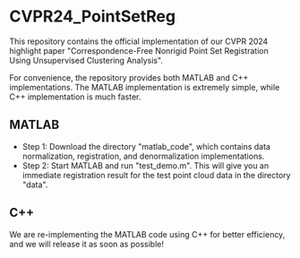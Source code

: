 # CVPR24_PointSetReg
This repository contains the official implementation of our CVPR 2024 highlight paper "Correspondence-Free Nonrigid Point Set Registration Using Unsupervised Clustering Analysis". 

For convenience, the repository provides both MATLAB and C++ implementations. The MATLAB implementation is extremely simple, while C++ implementation is much faster. 

## MATLAB 
- Step 1: Download the directory "matlab_code", which contains data normalization, registration, and denormalization implementations. 
- Step 2: Start MATLAB and run "test_demo.m". This will give you an immediate registration result for the test point cloud data in the directory "data". 

  


## C++
We are re-implementing the MATLAB code using C++ for better efficiency, and we will release it as soon as possible!



